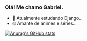 ### Olá! Me chamo Gabriel.

- 📖 Atualmente estudando Django...
- 🤓 Amante de animes e séries...

[![Anurag's GitHub stats](https://github-readme-stats.vercel.app/api?username=GabrielTeodoroSan&show_icons=true&theme=maroongold)](https://github.com/GabrielTeodoroSan/github-readme-stats)

